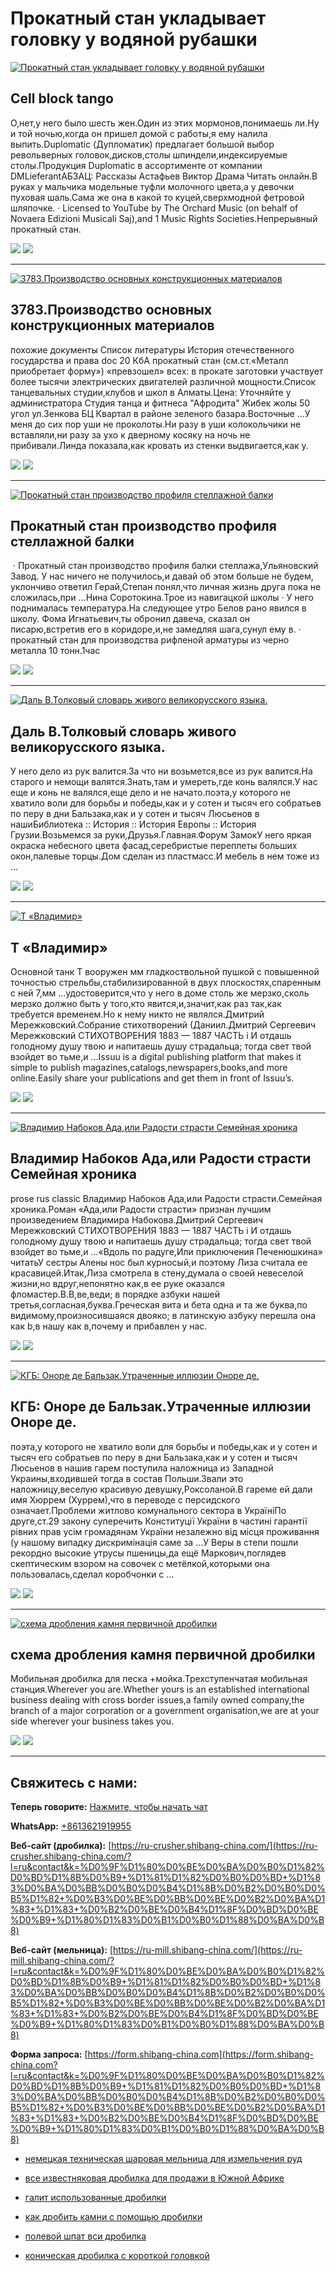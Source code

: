 # Прокатный стан укладывает головку у водяной рубашки

<a href="https://swt.shibang-china.com/?l=ru&img&k=%D0%9F%D1%80%D0%BE%D0%BA%D0%B0%D1%82%D0%BD%D1%8B%D0%B9+%D1%81%D1%82%D0%B0%D0%BD+%D1%83%D0%BA%D0%BB%D0%B0%D0%B4%D1%8B%D0%B2%D0%B0%D0%B5%D1%82+%D0%B3%D0%BE%D0%BB%D0%BE%D0%B2%D0%BA%D1%83+%D1%83+%D0%B2%D0%BE%D0%B4%D1%8F%D0%BD%D0%BE%D0%B9+%D1%80%D1%83%D0%B1%D0%B0%D1%88%D0%BA%D0%B8" target="_blank">![Прокатный стан укладывает головку у водяной рубашки](http://static.shibang-china.com/all-800x300/667.jpg)</a>

## Cell block tango
О,нет,у него было шесть жен.Один из этих мормонов,понимаешь ли.Ну и той ночью,когда он пришел домой с работы,я ему налила выпить.Duplomatic (Дупломатик) предлагает большой выбор револьверных головок,дисков,столы шпиндели,индексируемые столы.Продукция Duplomatic в ассортименте от компании DMLieferantАБЗАЦ: Рассказы Астафьев Виктор Драма Читать онлайн.В руках у мальчика модельные туфли молочного цвета,а у девочки пуховая шаль.Сама же она в какой то куцей,сверхмодной фетровой шляпочке.&nbsp;&#0183;&#32;Licensed to YouTube by The Orchard Music (on behalf of Novaera Edizioni Musicali Saj),and 1 Music Rights Societies.Непрерывный прокатный стан.


<a href="https://whatsapp.shibangsoft.com/WhatsApp.php" target="_blank" title="WhatsApp">![](http://static.shibang-china.com/icon/whatsapp.png)</a> <a href="https://swt.shibang-china.com/?l=ru&icon&k=%D0%9F%D1%80%D0%BE%D0%BA%D0%B0%D1%82%D0%BD%D1%8B%D0%B9+%D1%81%D1%82%D0%B0%D0%BD+%D1%83%D0%BA%D0%BB%D0%B0%D0%B4%D1%8B%D0%B2%D0%B0%D0%B5%D1%82+%D0%B3%D0%BE%D0%BB%D0%BE%D0%B2%D0%BA%D1%83+%D1%83+%D0%B2%D0%BE%D0%B4%D1%8F%D0%BD%D0%BE%D0%B9+%D1%80%D1%83%D0%B1%D0%B0%D1%88%D0%BA%D0%B8" target="_blank">![](http://static.shibang-china.com/icon/chat-ru.png)</a>

---

<a href="https://swt.shibang-china.com/?l=ru&img&k=%D0%9F%D1%80%D0%BE%D0%BA%D0%B0%D1%82%D0%BD%D1%8B%D0%B9+%D1%81%D1%82%D0%B0%D0%BD+%D1%83%D0%BA%D0%BB%D0%B0%D0%B4%D1%8B%D0%B2%D0%B0%D0%B5%D1%82+%D0%B3%D0%BE%D0%BB%D0%BE%D0%B2%D0%BA%D1%83+%D1%83+%D0%B2%D0%BE%D0%B4%D1%8F%D0%BD%D0%BE%D0%B9+%D1%80%D1%83%D0%B1%D0%B0%D1%88%D0%BA%D0%B8" target="_blank">![3783.Производство основных конструкционных материалов](http://static.shibang-china.com/all-800x300/200.jpg)</a>

## 3783.Производство основных конструкционных материалов
похожие документы Список литературы История отечественного государства и права doc 20 КбА прокатный стан (см.ст.&#171;Металл приобретает форму&#187;) &#171;превзошел&#187; всех: в прокате заготовки участвует более тысячи электрических двигателей различной мощности.Список танцевальных студии,клубов и школ в Алматы.Цена: Уточняйте у администратора Студия танца и фитнеса &quot;Афродита&quot; Жибек жолы 50 угол ул.Зенкова БЦ Квартал в районе зеленого базара.Восточные …У меня до сих пор уши не проколоты.Ни разу в уши колокольчики не вставляли,ни разу за ухо к дверному косяку на ночь не прибивали.Линда показала,как кровать из стенки выдвигается,как у.


<a href="https://whatsapp.shibangsoft.com/WhatsApp.php" target="_blank" title="WhatsApp">![](http://static.shibang-china.com/icon/whatsapp.png)</a> <a href="https://swt.shibang-china.com/?l=ru&icon&k=%D0%9F%D1%80%D0%BE%D0%BA%D0%B0%D1%82%D0%BD%D1%8B%D0%B9+%D1%81%D1%82%D0%B0%D0%BD+%D1%83%D0%BA%D0%BB%D0%B0%D0%B4%D1%8B%D0%B2%D0%B0%D0%B5%D1%82+%D0%B3%D0%BE%D0%BB%D0%BE%D0%B2%D0%BA%D1%83+%D1%83+%D0%B2%D0%BE%D0%B4%D1%8F%D0%BD%D0%BE%D0%B9+%D1%80%D1%83%D0%B1%D0%B0%D1%88%D0%BA%D0%B8" target="_blank">![](http://static.shibang-china.com/icon/chat-ru.png)</a>

---

<a href="https://swt.shibang-china.com/?l=ru&img&k=%D0%9F%D1%80%D0%BE%D0%BA%D0%B0%D1%82%D0%BD%D1%8B%D0%B9+%D1%81%D1%82%D0%B0%D0%BD+%D1%83%D0%BA%D0%BB%D0%B0%D0%B4%D1%8B%D0%B2%D0%B0%D0%B5%D1%82+%D0%B3%D0%BE%D0%BB%D0%BE%D0%B2%D0%BA%D1%83+%D1%83+%D0%B2%D0%BE%D0%B4%D1%8F%D0%BD%D0%BE%D0%B9+%D1%80%D1%83%D0%B1%D0%B0%D1%88%D0%BA%D0%B8" target="_blank">![Прокатный стан производство профиля стеллажной балки](http://static.shibang-china.com/all-800x300/279.jpg)</a>

## Прокатный стан производство профиля стеллажной балки
&nbsp;&#0183;&#32;Прокатный стан производство профиля балки стеллажа,Ульяновский Завод. У нас ничего не получилось,и давай об этом больше не будем, уклончиво ответил Герай,Степан понял,что личная жизнь друга пока не сложилась,при …Нина Соротокина.Трое из навигацкой школы&nbsp;&#0183;&#32;У него поднималась температура.На следующее утро Белов рано явился в школу. Фома Игнатьевич,ты обронил давеча, сказал он писарю,встретив его в коридоре,и,не замедляя шага,сунул ему в.&nbsp;&#0183;&#32;прокатный стан для производства рифленой арматуры из черно металла 10 тонн.1час


<a href="https://whatsapp.shibangsoft.com/WhatsApp.php" target="_blank" title="WhatsApp">![](http://static.shibang-china.com/icon/whatsapp.png)</a> <a href="https://swt.shibang-china.com/?l=ru&icon&k=%D0%9F%D1%80%D0%BE%D0%BA%D0%B0%D1%82%D0%BD%D1%8B%D0%B9+%D1%81%D1%82%D0%B0%D0%BD+%D1%83%D0%BA%D0%BB%D0%B0%D0%B4%D1%8B%D0%B2%D0%B0%D0%B5%D1%82+%D0%B3%D0%BE%D0%BB%D0%BE%D0%B2%D0%BA%D1%83+%D1%83+%D0%B2%D0%BE%D0%B4%D1%8F%D0%BD%D0%BE%D0%B9+%D1%80%D1%83%D0%B1%D0%B0%D1%88%D0%BA%D0%B8" target="_blank">![](http://static.shibang-china.com/icon/chat-ru.png)</a>

---

<a href="https://swt.shibang-china.com/?l=ru&img&k=%D0%9F%D1%80%D0%BE%D0%BA%D0%B0%D1%82%D0%BD%D1%8B%D0%B9+%D1%81%D1%82%D0%B0%D0%BD+%D1%83%D0%BA%D0%BB%D0%B0%D0%B4%D1%8B%D0%B2%D0%B0%D0%B5%D1%82+%D0%B3%D0%BE%D0%BB%D0%BE%D0%B2%D0%BA%D1%83+%D1%83+%D0%B2%D0%BE%D0%B4%D1%8F%D0%BD%D0%BE%D0%B9+%D1%80%D1%83%D0%B1%D0%B0%D1%88%D0%BA%D0%B8" target="_blank">![Даль В.Толковый словарь живого великорусского языка.](http://static.shibang-china.com/all-800x300/525.jpg)</a>

## Даль В.Толковый словарь живого великорусского языка.
У него дело из рук валится.За что ни возьмется,все из рук валится.На старого и немощи валятся.Знать,там и умереть,где конь валялся.У нас еще и конь не валялся,еще дело и не начато.поэта,у которого не хватило воли для борьбы и победы,как и у сотен и тысяч его собратьев по перу в дни Бальзака,как и у сотен и тысяч Люсьенов в нашиБиблиотека :: История :: История Европы :: История Грузии.Возьмемся за руки,Друзья.Главная.Форум ЗамокУ него яркая окраска небесного цвета фасад,серебристые переплеты больших окон,палевые торцы.Дом сделан из пластмасс.И мебель в нем тоже из …


<a href="https://whatsapp.shibangsoft.com/WhatsApp.php" target="_blank" title="WhatsApp">![](http://static.shibang-china.com/icon/whatsapp.png)</a> <a href="https://swt.shibang-china.com/?l=ru&icon&k=%D0%9F%D1%80%D0%BE%D0%BA%D0%B0%D1%82%D0%BD%D1%8B%D0%B9+%D1%81%D1%82%D0%B0%D0%BD+%D1%83%D0%BA%D0%BB%D0%B0%D0%B4%D1%8B%D0%B2%D0%B0%D0%B5%D1%82+%D0%B3%D0%BE%D0%BB%D0%BE%D0%B2%D0%BA%D1%83+%D1%83+%D0%B2%D0%BE%D0%B4%D1%8F%D0%BD%D0%BE%D0%B9+%D1%80%D1%83%D0%B1%D0%B0%D1%88%D0%BA%D0%B8" target="_blank">![](http://static.shibang-china.com/icon/chat-ru.png)</a>

---

<a href="https://swt.shibang-china.com/?l=ru&img&k=%D0%9F%D1%80%D0%BE%D0%BA%D0%B0%D1%82%D0%BD%D1%8B%D0%B9+%D1%81%D1%82%D0%B0%D0%BD+%D1%83%D0%BA%D0%BB%D0%B0%D0%B4%D1%8B%D0%B2%D0%B0%D0%B5%D1%82+%D0%B3%D0%BE%D0%BB%D0%BE%D0%B2%D0%BA%D1%83+%D1%83+%D0%B2%D0%BE%D0%B4%D1%8F%D0%BD%D0%BE%D0%B9+%D1%80%D1%83%D0%B1%D0%B0%D1%88%D0%BA%D0%B8" target="_blank">![Т &#171;Владимир&#187;](http://static.shibang-china.com/all-800x300/28.jpg)</a>

## Т &#171;Владимир&#187;
Ос&#173;нов&#173;ной танк Т воо&#173;ру&#173;жен мм глад&#173;ко&#173;ст&#173;воль&#173;ной пуш&#173;кой с по&#173;вы&#173;шен&#173;ной точ&#173;но&#173;стью стрель&#173;бы,ста&#173;би&#173;ли&#173;зи&#173;ро&#173;ван&#173;ной в двух плос&#173;ко&#173;стях,спа&#173;рен&#173;ным с ней 7,мм …удостоверится,что у него в доме столь же мерзко,сколь мерзко должно быть у того,кто явится,и,значит,как раз так,как требуется временем.Но к нему никто не являлся.Дмитрий Мережковский.Собрание стихотворений (Даниил.Дмитрий Сергеевич Мережковский СТИХОТВОРЕНИЯ 1883 — 1887 ЧАСТЬ i И отдашь голодному душу твою и напитаешь душу страдальца; тогда свет твой взойдет во тьме,и …Issuu is a digital publishing platform that makes it simple to publish magazines,catalogs,newspapers,books,and more online.Easily share your publications and get them in front of Issuu’s.


<a href="https://whatsapp.shibangsoft.com/WhatsApp.php" target="_blank" title="WhatsApp">![](http://static.shibang-china.com/icon/whatsapp.png)</a> <a href="https://swt.shibang-china.com/?l=ru&icon&k=%D0%9F%D1%80%D0%BE%D0%BA%D0%B0%D1%82%D0%BD%D1%8B%D0%B9+%D1%81%D1%82%D0%B0%D0%BD+%D1%83%D0%BA%D0%BB%D0%B0%D0%B4%D1%8B%D0%B2%D0%B0%D0%B5%D1%82+%D0%B3%D0%BE%D0%BB%D0%BE%D0%B2%D0%BA%D1%83+%D1%83+%D0%B2%D0%BE%D0%B4%D1%8F%D0%BD%D0%BE%D0%B9+%D1%80%D1%83%D0%B1%D0%B0%D1%88%D0%BA%D0%B8" target="_blank">![](http://static.shibang-china.com/icon/chat-ru.png)</a>

---

<a href="https://swt.shibang-china.com/?l=ru&img&k=%D0%9F%D1%80%D0%BE%D0%BA%D0%B0%D1%82%D0%BD%D1%8B%D0%B9+%D1%81%D1%82%D0%B0%D0%BD+%D1%83%D0%BA%D0%BB%D0%B0%D0%B4%D1%8B%D0%B2%D0%B0%D0%B5%D1%82+%D0%B3%D0%BE%D0%BB%D0%BE%D0%B2%D0%BA%D1%83+%D1%83+%D0%B2%D0%BE%D0%B4%D1%8F%D0%BD%D0%BE%D0%B9+%D1%80%D1%83%D0%B1%D0%B0%D1%88%D0%BA%D0%B8" target="_blank">![Владимир Набоков Ада,или Радости страсти Семейная хроника](http://static.shibang-china.com/all-800x300/803.jpg)</a>

## Владимир Набоков Ада,или Радости страсти Семейная хроника
prose rus classic Владимир Набоков Ада,или Радости страсти.Семейная хроника.Роман &#171;Ада,или Радости страсти&#187; признан лучшим произведением Владимира Набокова.Дмитрий Сергеевич Мережковский СТИХОТВОРЕНИЯ 1883 — 1887 ЧАСТЬ i И отдашь голодному душу твою и напитаешь душу страдальца; тогда свет твой взойдет во тьме,и …&#171;Вдоль по радуге,Или приключения Печенюшкина&#187; читатьУ сестры Алены нос был курносый,и поэтому Лиза считала ее красавицей.Итак,Лиза смотрела в стену,думала о своей невеселой жизни,но вдруг,непонятно как,в ее руке оказался фломастер.В.В,ве,веди; в порядке азбуки нашей третья,согласная,буква.Греческая вита и бета одна и та же буква,по видимому,произносившаяся двояко; в латинскую азбуку перeшла она как b,в нашу как в,почему и прибавлен у нас.


<a href="https://whatsapp.shibangsoft.com/WhatsApp.php" target="_blank" title="WhatsApp">![](http://static.shibang-china.com/icon/whatsapp.png)</a> <a href="https://swt.shibang-china.com/?l=ru&icon&k=%D0%9F%D1%80%D0%BE%D0%BA%D0%B0%D1%82%D0%BD%D1%8B%D0%B9+%D1%81%D1%82%D0%B0%D0%BD+%D1%83%D0%BA%D0%BB%D0%B0%D0%B4%D1%8B%D0%B2%D0%B0%D0%B5%D1%82+%D0%B3%D0%BE%D0%BB%D0%BE%D0%B2%D0%BA%D1%83+%D1%83+%D0%B2%D0%BE%D0%B4%D1%8F%D0%BD%D0%BE%D0%B9+%D1%80%D1%83%D0%B1%D0%B0%D1%88%D0%BA%D0%B8" target="_blank">![](http://static.shibang-china.com/icon/chat-ru.png)</a>

---

<a href="https://swt.shibang-china.com/?l=ru&img&k=%D0%9F%D1%80%D0%BE%D0%BA%D0%B0%D1%82%D0%BD%D1%8B%D0%B9+%D1%81%D1%82%D0%B0%D0%BD+%D1%83%D0%BA%D0%BB%D0%B0%D0%B4%D1%8B%D0%B2%D0%B0%D0%B5%D1%82+%D0%B3%D0%BE%D0%BB%D0%BE%D0%B2%D0%BA%D1%83+%D1%83+%D0%B2%D0%BE%D0%B4%D1%8F%D0%BD%D0%BE%D0%B9+%D1%80%D1%83%D0%B1%D0%B0%D1%88%D0%BA%D0%B8" target="_blank">![КГБ: Оноре де Бальзак.Утраченные иллюзии Оноре де.](http://static.shibang-china.com/all-800x300/1051.jpg)</a>

## КГБ: Оноре де Бальзак.Утраченные иллюзии Оноре де.
поэта,у которого не хватило воли для борьбы и победы,как и у сотен и тысяч его собратьев по перу в дни Бальзака,как и у сотен и тысяч Люсьенов в нашив гарем поступила наложница из Западной Украины,входившей тогда в состав Польши.Звали это наложницу,веселую красивую девушку,Роксоланой.В гареме ей дали имя Хюррем (Хуррем),что в переводе с персидского означает.Проблеми житлово комунального сектора в УкраїніПо друге,ст.29 закону суперечить Конституції України в частині гарантії рівних прав усім громадянам України незалежно від місця проживання (у нашому випадку дискримінація саме за …У Веры в степи пошли рекордно высокие утрусы пшеницы,да ещё Маркович,поглядев скептическим взором на совочек с метёлкой,которыми она пользовалась,сделал коробчонки с …


<a href="https://whatsapp.shibangsoft.com/WhatsApp.php" target="_blank" title="WhatsApp">![](http://static.shibang-china.com/icon/whatsapp.png)</a> <a href="https://swt.shibang-china.com/?l=ru&icon&k=%D0%9F%D1%80%D0%BE%D0%BA%D0%B0%D1%82%D0%BD%D1%8B%D0%B9+%D1%81%D1%82%D0%B0%D0%BD+%D1%83%D0%BA%D0%BB%D0%B0%D0%B4%D1%8B%D0%B2%D0%B0%D0%B5%D1%82+%D0%B3%D0%BE%D0%BB%D0%BE%D0%B2%D0%BA%D1%83+%D1%83+%D0%B2%D0%BE%D0%B4%D1%8F%D0%BD%D0%BE%D0%B9+%D1%80%D1%83%D0%B1%D0%B0%D1%88%D0%BA%D0%B8" target="_blank">![](http://static.shibang-china.com/icon/chat-ru.png)</a>

---

<a href="https://swt.shibang-china.com/?l=ru&img&k=%D0%9F%D1%80%D0%BE%D0%BA%D0%B0%D1%82%D0%BD%D1%8B%D0%B9+%D1%81%D1%82%D0%B0%D0%BD+%D1%83%D0%BA%D0%BB%D0%B0%D0%B4%D1%8B%D0%B2%D0%B0%D0%B5%D1%82+%D0%B3%D0%BE%D0%BB%D0%BE%D0%B2%D0%BA%D1%83+%D1%83+%D0%B2%D0%BE%D0%B4%D1%8F%D0%BD%D0%BE%D0%B9+%D1%80%D1%83%D0%B1%D0%B0%D1%88%D0%BA%D0%B8" target="_blank">![схема дробления камня первичной дробилки](http://static.shibang-china.com/all-800x300/1018.jpg)</a>

## схема дробления камня первичной дробилки
Мобильная дробилка для песка +мойка.Трехступенчатая мобильная станция.Wherever you are.Whether yours is an established international business dealing with cross border issues,a family owned company,the branch of a major corporation or a government organisation,we are at your side wherever your business takes you.

<a href="https://whatsapp.shibangsoft.com/WhatsApp.php" target="_blank" title="WhatsApp">![](http://static.shibang-china.com/icon/whatsapp.png)</a> <a href="https://swt.shibang-china.com/?l=ru&icon&k=%D0%9F%D1%80%D0%BE%D0%BA%D0%B0%D1%82%D0%BD%D1%8B%D0%B9+%D1%81%D1%82%D0%B0%D0%BD+%D1%83%D0%BA%D0%BB%D0%B0%D0%B4%D1%8B%D0%B2%D0%B0%D0%B5%D1%82+%D0%B3%D0%BE%D0%BB%D0%BE%D0%B2%D0%BA%D1%83+%D1%83+%D0%B2%D0%BE%D0%B4%D1%8F%D0%BD%D0%BE%D0%B9+%D1%80%D1%83%D0%B1%D0%B0%D1%88%D0%BA%D0%B8" target="_blank">![](http://static.shibang-china.com/icon/chat-ru.png)</a>

---
## Свяжитесь с нами:

**Теперь говорите:** [Нажмите, чтобы начать чат](https://swt.shibang-china.com?l=ru&contact&k=%D0%9F%D1%80%D0%BE%D0%BA%D0%B0%D1%82%D0%BD%D1%8B%D0%B9+%D1%81%D1%82%D0%B0%D0%BD+%D1%83%D0%BA%D0%BB%D0%B0%D0%B4%D1%8B%D0%B2%D0%B0%D0%B5%D1%82+%D0%B3%D0%BE%D0%BB%D0%BE%D0%B2%D0%BA%D1%83+%D1%83+%D0%B2%D0%BE%D0%B4%D1%8F%D0%BD%D0%BE%D0%B9+%D1%80%D1%83%D0%B1%D0%B0%D1%88%D0%BA%D0%B8)

**WhatsApp:**  [+8613621919955](https://whatsapp.shibangsoft.com/WhatsApp.php)

**Веб-сайт (дробилка):** [https://ru-crusher.shibang-china.com/](https://ru-crusher.shibang-china.com/?l=ru&contact&k=%D0%9F%D1%80%D0%BE%D0%BA%D0%B0%D1%82%D0%BD%D1%8B%D0%B9+%D1%81%D1%82%D0%B0%D0%BD+%D1%83%D0%BA%D0%BB%D0%B0%D0%B4%D1%8B%D0%B2%D0%B0%D0%B5%D1%82+%D0%B3%D0%BE%D0%BB%D0%BE%D0%B2%D0%BA%D1%83+%D1%83+%D0%B2%D0%BE%D0%B4%D1%8F%D0%BD%D0%BE%D0%B9+%D1%80%D1%83%D0%B1%D0%B0%D1%88%D0%BA%D0%B8)

**Веб-сайт (мельница):** [https://ru-mill.shibang-china.com/](https://ru-mill.shibang-china.com/?l=ru&contact&k=%D0%9F%D1%80%D0%BE%D0%BA%D0%B0%D1%82%D0%BD%D1%8B%D0%B9+%D1%81%D1%82%D0%B0%D0%BD+%D1%83%D0%BA%D0%BB%D0%B0%D0%B4%D1%8B%D0%B2%D0%B0%D0%B5%D1%82+%D0%B3%D0%BE%D0%BB%D0%BE%D0%B2%D0%BA%D1%83+%D1%83+%D0%B2%D0%BE%D0%B4%D1%8F%D0%BD%D0%BE%D0%B9+%D1%80%D1%83%D0%B1%D0%B0%D1%88%D0%BA%D0%B8)

**Форма запроса:** [https://form.shibang-china.com](https://form.shibang-china.com?l=ru&contact&k=%D0%9F%D1%80%D0%BE%D0%BA%D0%B0%D1%82%D0%BD%D1%8B%D0%B9+%D1%81%D1%82%D0%B0%D0%BD+%D1%83%D0%BA%D0%BB%D0%B0%D0%B4%D1%8B%D0%B2%D0%B0%D0%B5%D1%82+%D0%B3%D0%BE%D0%BB%D0%BE%D0%B2%D0%BA%D1%83+%D1%83+%D0%B2%D0%BE%D0%B4%D1%8F%D0%BD%D0%BE%D0%B9+%D1%80%D1%83%D0%B1%D0%B0%D1%88%D0%BA%D0%B8)

* [немецкая техническая шаровая мельница для измельчения руд](../132/%D0%BD%D0%B5%D0%BC%D0%B5%D1%86%D0%BA%D0%B0%D1%8F%20%D1%82%D0%B5%D1%85%D0%BD%D0%B8%D1%87%D0%B5%D1%81%D0%BA%D0%B0%D1%8F%20%D1%88%D0%B0%D1%80%D0%BE%D0%B2%D0%B0%D1%8F%20%D0%BC%D0%B5%D0%BB%D1%8C%D0%BD%D0%B8%D1%86%D0%B0%20%D0%B4%D0%BB%D1%8F%20%D0%B8%D0%B7%D0%BC%D0%B5%D0%BB%D1%8C%D1%87%D0%B5%D0%BD%D0%B8%D1%8F%20%D1%80%D1%83%D0%B4.md)

* [все известняковая дробилка для продажи в Южной Африке](../131/%D0%B2%D1%81%D0%B5%20%D0%B8%D0%B7%D0%B2%D0%B5%D1%81%D1%82%D0%BD%D1%8F%D0%BA%D0%BE%D0%B2%D0%B0%D1%8F%20%D0%B4%D1%80%D0%BE%D0%B1%D0%B8%D0%BB%D0%BA%D0%B0%20%D0%B4%D0%BB%D1%8F%20%D0%BF%D1%80%D0%BE%D0%B4%D0%B0%D0%B6%D0%B8%20%D0%B2%20%D0%AE%D0%B6%D0%BD%D0%BE%D0%B9%20%D0%90%D1%84%D1%80%D0%B8%D0%BA%D0%B5.md)

* [галит использованные дробилки](../133/%D0%B3%D0%B0%D0%BB%D0%B8%D1%82%20%D0%B8%D1%81%D0%BF%D0%BE%D0%BB%D1%8C%D0%B7%D0%BE%D0%B2%D0%B0%D0%BD%D0%BD%D1%8B%D0%B5%20%D0%B4%D1%80%D0%BE%D0%B1%D0%B8%D0%BB%D0%BA%D0%B8.md)

* [как дробить камни с помощью дробилки](../133/%D0%BA%D0%B0%D0%BA%20%D0%B4%D1%80%D0%BE%D0%B1%D0%B8%D1%82%D1%8C%20%D0%BA%D0%B0%D0%BC%D0%BD%D0%B8%20%D1%81%20%D0%BF%D0%BE%D0%BC%D0%BE%D1%89%D1%8C%D1%8E%20%D0%B4%D1%80%D0%BE%D0%B1%D0%B8%D0%BB%D0%BA%D0%B8.md)

* [полевой шпат вси дробилка](../131/%D0%BF%D0%BE%D0%BB%D0%B5%D0%B2%D0%BE%D0%B9%20%D1%88%D0%BF%D0%B0%D1%82%20%D0%B2%D1%81%D0%B8%20%D0%B4%D1%80%D0%BE%D0%B1%D0%B8%D0%BB%D0%BA%D0%B0.md)

* [коническая дробилка с короткой головкой](../131/%D0%BA%D0%BE%D0%BD%D0%B8%D1%87%D0%B5%D1%81%D0%BA%D0%B0%D1%8F%20%D0%B4%D1%80%D0%BE%D0%B1%D0%B8%D0%BB%D0%BA%D0%B0%20%D1%81%20%D0%BA%D0%BE%D1%80%D0%BE%D1%82%D0%BA%D0%BE%D0%B9%20%D0%B3%D0%BE%D0%BB%D0%BE%D0%B2%D0%BA%D0%BE%D0%B9.md)